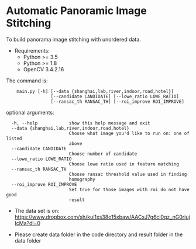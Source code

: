 # Automatic Panoramic Image Stitching  

To build panorama image stitching with unordered data.

* Requirements:
	* Python >= 3.5
	* Python >= 1.8
	* OpenCV 3.4.2.16

The command is: 
```
	main.py [-h] [--data {shanghai,lab,river,indoor,road,hotel}]
               	 [--candidate CANDIDATE] [--lowe_ratio LOWE_RATIO]
                 [--ransac_th RANSAC_TH] [--roi_improve ROI_IMPROVE]
```

optional arguments:
```
  -h, --help            show this help message and exit
  --data {shanghai,lab,river,indoor,road,hotel}
                        Choose what image you'd like to run on: one of listed
                        above
  --candidate CANDIDATE
                        Choose number of candidate
  --lowe_ratio LOWE_RATIO
                        Choose lowe ratio used in feature matching
  --ransac_th RANSAC_TH
                        Choose ransac threshold value used in finding
                        homography
  --roi_improve ROI_IMPROVE
                        Set true for those images with roi do not have good
                        result
```

* The data set is on: https://www.dropbox.com/sh/kui1xs38o15xbaw/AACxJ7g6ci0qz_nG0rjujIcMa?dl=0

* Please create data folder in the code directory and result folder in the data folder

